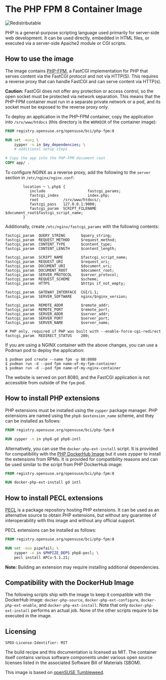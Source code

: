 # The PHP FPM 8 Container Image

![Redistributable](https://img.shields.io/badge/Redistributable-Yes-green)


PHP is a general-purpose scripting language used primarily for server-side web
development. It can be used directly, embedded in HTML files, or executed via a
server-side Apache2 module or CGI scripts.

## How to use the image

The image contains [PHP-FPM](https://php-fpm.org/), a FastCGI implementation
for PHP that serves content via the FastCGI protocol and not via HTTP(S). This
requires a reverse proxy that can handle FastCGI and can serve content via
HTTP(s).

**Caution:** FastCGI does not offer any protection or access control, so the
open socket must be protected via network separation. This means that the
PHP-FPM container must run in a separate private network or a pod, and its
socket must be exposed to the reverse proxy only.

To deploy an application in the PHP-FPM container, copy the application into
`/srv/www/htdocs` (this directory is the `WORKDIR` of the container image):

```Dockerfile
FROM registry.opensuse.org/opensuse/bci/php-fpm:8

RUN set -eux; \
    zypper -n in $my_dependencies; \
    # additional setup steps

# Copy the app into the PHP-FPM document root
COPY app/ .
```

To configure NGINX as a reverse proxy, add the following to the
`server` section in `/etc/nginx/nginx.conf`:
```
        location ~ \.php$ {
           include                   fastcgi_params;
           fastcgi_index             index.php;
           root           /srv/www/htdocs/;
           fastcgi_pass   127.0.0.1:9000;
           fastcgi_param  SCRIPT_FILENAME  $document_root$fastcgi_script_name;
        }
```

Additionally, create `/etc/nginx/fastcgi_params` with the following contents:
```
fastcgi_param  QUERY_STRING       $query_string;
fastcgi_param  REQUEST_METHOD     $request_method;
fastcgi_param  CONTENT_TYPE       $content_type;
fastcgi_param  CONTENT_LENGTH     $content_length;

fastcgi_param  SCRIPT_NAME        $fastcgi_script_name;
fastcgi_param  REQUEST_URI        $request_uri;
fastcgi_param  DOCUMENT_URI       $document_uri;
fastcgi_param  DOCUMENT_ROOT      $document_root;
fastcgi_param  SERVER_PROTOCOL    $server_protocol;
fastcgi_param  REQUEST_SCHEME     $scheme;
fastcgi_param  HTTPS              $https if_not_empty;

fastcgi_param  GATEWAY_INTERFACE  CGI/1.1;
fastcgi_param  SERVER_SOFTWARE    nginx/$nginx_version;

fastcgi_param  REMOTE_ADDR        $remote_addr;
fastcgi_param  REMOTE_PORT        $remote_port;
fastcgi_param  SERVER_ADDR        $server_addr;
fastcgi_param  SERVER_PORT        $server_port;
fastcgi_param  SERVER_NAME        $server_name;

# PHP only, required if PHP was built with --enable-force-cgi-redirect
fastcgi_param  REDIRECT_STATUS    200;
```

If you are using a NGINX container with the above changes, you can
use a Podman pod to deploy the application:
```ShellSession
$ podman pod create --name fpm -p 80:8080
$ podman run -d --pod fpm name-of-my-fpm-container
$ podman run -d --pod fpm name-of-my-nginx-container
```

The website is served on port 8080, and the FastCGI application is not
accessible from outside of the `fpm` pod.

## How to install PHP extensions

PHP extensions must be installed using the `zypper` package manager. PHP
extensions are named using the `php8-$extension_name` scheme,
and they can be installed as follows:

```Dockerfile
FROM registry.opensuse.org/opensuse/bci/php-fpm:8

RUN zypper -n in php8-gd php8-intl
```

Alternatively, you can use the `docker-php-ext-install` script. It is provided
for compatibility with the [PHP DockerHub Image](https://hub.docker.com/_/php)
but it uses zypper to install the extensions from RPMs. It is provided for
compatibility reasons and can be used similar to the script from PHP DockerHub
image:

```Dockerfile
FROM registry.opensuse.org/opensuse/bci/php-fpm:8

RUN docker-php-ext-install gd intl
```

## How to install PECL extensions

[PECL](https://pecl.php.net/) is a package repository hosting PHP extensions. It
can be used as an alternative source to obtain PHP extensions, but without any
guarantee of interoperability with this image and without any official support.

PECL extensions can be installed as follows:

```Dockerfile
FROM registry.opensuse.org/opensuse/bci/php-fpm:8

RUN set -euo pipefail; \
    zypper -n in $PHPIZE_DEPS php8-pecl; \
    pecl install APCu-5.1.21;
```

**Note:** Building an extension may require installing additional dependencies.


## Compatibility with the DockerHub Image

The following scripts ship with the image to keep it compatible with the
DockerHub image: `docker-php-source`, `docker-php-ext-configure`,
`docker-php-ext-enable`, and `docker-php-ext-install`. Note that only
`docker-php-ext-install` performs an actual job. None of the other scripts
require to be executed in the image.

## Licensing
`SPDX-License-Identifier: MIT`

The build recipe and this documentation is licensed as MIT.
The container itself contains various software components under various open source licenses listed in the associated
Software Bill of Materials (SBOM).

This image is based on [openSUSE Tumbleweed](https://get.opensuse.org/tumbleweed/).
